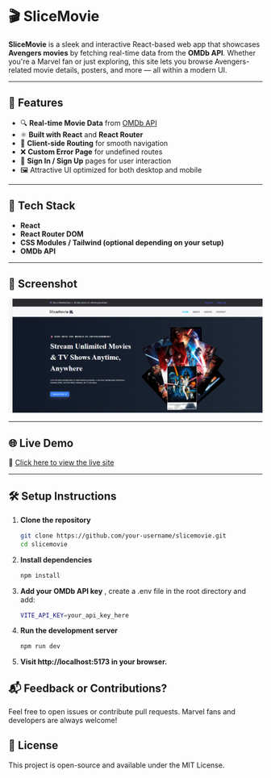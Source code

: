 # 🎬 SliceMovie

**SliceMovie** is a sleek and interactive React-based web app that showcases **Avengers movies** by fetching real-time data from the **OMDb API**. Whether you're a Marvel fan or just exploring, this site lets you browse Avengers-related movie details, posters, and more — all within a modern UI.

---

## 🚀 Features

- 🔍 **Real-time Movie Data** from [OMDb API](https://www.omdbapi.com/)
- ⚛️ **Built with React** and **React Router**
- 🧭 **Client-side Routing** for smooth navigation
- ❌ **Custom Error Page** for undefined routes
- 🔐 **Sign In / Sign Up** pages for user interaction
- 🖼️ Attractive UI optimized for both desktop and mobile

---

## 🔧 Tech Stack

- **React**
- **React Router DOM**
- **CSS Modules / Tailwind (optional depending on your setup)**
- **OMDb API**

---

## 📸 Screenshot

![SliceMovie Screenshot](./react_router/public/screenshot.png)

---

## 🌐 Live Demo

🔗 [Click here to view the live site](https://your-netlify-site.netlify.app)

---

## 🛠️ Setup Instructions

1. **Clone the repository**  
   ```bash
   git clone https://github.com/your-username/slicemovie.git
   cd slicemovie
2. **Install dependencies**
   ```bash
   npm install
3. **Add your OMDb API key**
   , create a .env file in the root directory and add:
   ```bash
   VITE_API_KEY=your_api_key_here
4. **Run the development server**
   ```bash
   npm run dev
5. **Visit http://localhost:5173 in your browser.**

## 📬 Feedback or Contributions?
Feel free to open issues or contribute pull requests. Marvel fans and developers are always welcome!

## 📄 License
This project is open-source and available under the MIT License.
